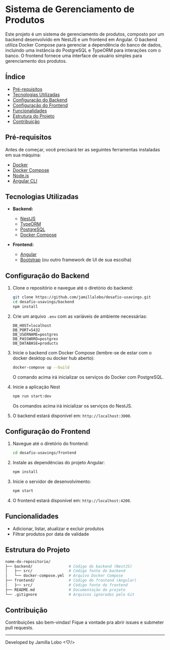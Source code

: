 
# Sistema de Gerenciamento de Produtos

Este projeto é um sistema de gerenciamento de produtos, composto por um backend desenvolvido em NestJS e um frontend em Angular. O backend utiliza Docker Compose para gerenciar a dependência do banco de dados, incluindo uma instância do PostgreSQL e TypeORM para interações com o banco. O frontend fornece uma interface de usuário simples para gerenciamento dos produtos.

## Índice

- [Pré-requisitos](#pré-requisitos)
- [Tecnologias Utilizadas](#tecnologias-utilizadas)
- [Configuração do Backend](#configuração-do-backend)
- [Configuração do Frontend](#configuração-do-frontend)
- [Funcionalidades](#funcionalidades)
- [Estrutura do Projeto](#estrutura-do-projeto)
- [Contribuição](#contribuição)

## Pré-requisitos

Antes de começar, você precisará ter as seguintes ferramentas instaladas em sua máquina:

- [Docker](https://www.docker.com/)
- [Docker Compose](https://docs.docker.com/compose/)
- [Node.js](https://nodejs.org/)
- [Angular CLI](https://angular.io/cli)

## Tecnologias Utilizadas

- **Backend:**
  - [NestJS](https://nestjs.com/)
  - [TypeORM](https://typeorm.io/)
  - [PostgreSQL](https://www.postgresql.org/)
  - [Docker Compose](https://docs.docker.com/compose/)

- **Frontend:**
  - [Angular](https://angular.io/)
  - [Bootstrap](https://getbootstrap.com/) (ou outro framework de UI de sua escolha)

## Configuração do Backend

1. Clone o repositório e navegue até o diretório do backend:

   ```bash
   git clone https://github.com/jamillalobo/desafio-usavings.git
   cd desafio-usavings/backend
   npm install
   ```

2. Crie um arquivo `.env` com as variáveis de ambiente necessárias:

   ```
   DB_HOST=localhost
   DB_PORT=5432
   DB_USERNAME=postgres
   DB_PASSWORD=postgres
   DB_DATABASE=products
   ```

3. Inicie o backend com Docker Compose (lembre-se de estar com o docker desktop ou docker hub aberto):

   ```bash
   docker-compose up --build
   ```

   O comando acima irá inicializar os serviços do Docker com PostgreSQL.

4. Inicie a aplicação Nest
   
      ```bash
   npm run start:dev
   ```

   Os comandos acima irá inicializar os serviços do NestJS.
   
5. O backend estará disponível em: `http://localhost:3000`.

## Configuração do Frontend

1. Navegue até o diretório do frontend:

   ```bash
   cd desafio-usavings/frontend
   ```

2. Instale as dependências do projeto Angular:

   ```bash
   npm install
   ```

3. Inicie o servidor de desenvolvimento:

   ```bash
   npm start
   ```

4. O frontend estará disponível em: `http://localhost:4200`.

## Funcionalidades

- Adicionar, listar, atualizar e excluir produtos
- Filtrar produtos por data de validade

## Estrutura do Projeto

```bash
nome-do-repositorio/
├── backend/                # Código do backend (NestJS)
│   ├── src/                # Código fonte do backend
│   └── docker-compose.yml  # Arquivo Docker Compose
├── frontend/               # Código do frontend (Angular)
│   ├── src/                # Código fonte do frontend
├── README.md               # Documentação do projeto
└── .gitignore              # Arquivos ignorados pelo Git
```

## Contribuição

Contribuições são bem-vindas! Fique a vontade pra abrir issues e submeter pull requests.

---

Developed by Jamilla Lobo <♡︎/>

